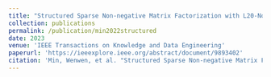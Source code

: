 ```yaml
---
title: "Structured Sparse Non-negative Matrix Factorization with L20-Norm"
collection: publications
permalink: /publication/min2022structured
date: 2023
venue: 'IEEE Transactions on Knowledge and Data Engineering'
paperurl: 'https://ieeexplore.ieee.org/abstract/document/9893402'
citation: 'Min, Wenwen, et al. "Structured Sparse Non-negative Matrix Factorization with L20-Norm." IEEE Transactions on Knowledge and Data Engineering (2022).'
---
```

